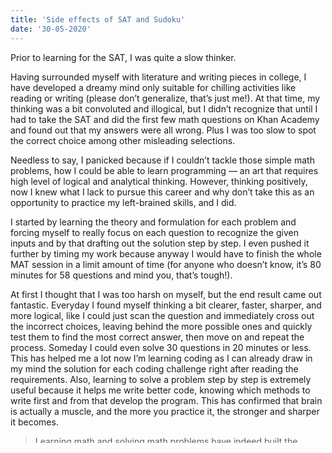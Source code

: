 ```yaml
---
title: 'Side effects of SAT and Sudoku'
date: '30-05-2020'
---
```

Prior to learning for the SAT, I was quite a slow thinker.

Having surrounded myself with literature and writing pieces in college, I have developed a dreamy mind only suitable for chilling activities like reading or writing (please don’t generalize, that’s just me!). At that time, my thinking was a bit convoluted and illogical, but I didn’t recognize that until I had to take the SAT and did the first few math questions on Khan Academy and found out that my answers were all wrong. Plus I was too slow to spot the correct choice among other misleading selections.

Needless to say, I panicked because if I couldn’t tackle those simple math problems, how I could be able to learn programming — an art that requires high level of logical and analytical thinking. However, thinking positively, now I knew what I lack to pursue this career and why don’t take this as an opportunity to practice my left-brained skills, and I did.

I started by learning the theory and formulation for each problem and forcing myself to really focus on each question to recognize the given inputs and by that drafting out the solution step by step. I even pushed it further by timing my work because anyway I would have to finish the whole MAT session in a limit amount of time (for anyone who doesn’t know, it’s 80 minutes for 58 questions and mind you, that’s tough!).

At first I thought that I was too harsh on myself, but the end result came out fantastic. Everyday I found myself thinking a bit clearer, faster, sharper, and more logical, like I could just scan the question and immediately cross out the incorrect choices, leaving behind the more possible ones and quickly test them to find the most correct answer, then move on and repeat the process. Someday I could even solve 30 questions in 20 minutes or less. This has helped me a lot now I’m learning coding as I can already draw in my mind the solution for each coding challenge right after reading the requirements. Also, learning to solve a problem step by step is extremely useful because it helps me write better code, knowing which methods to write first and from that develop the program. This has confirmed that brain is actually a muscle, and the more you practice it, the stronger and sharper it becomes.

> Learning math and solving math problems have indeed built the foundation for my programming journey as they both require logical thinking. I highly recommend this way for people like me (who wants to start learning programming but find that their brains are quite slow or that they need a boost to stay real with code)

After taking the SAT, I move on to Sudoku. I have known about this game for ages, but playing it seriously means trying to finish it in the shortest amount of time, and similar to the above method, this forces my brain to process data faster and churn out the correct number to fill in the square, after looking at the whole battlefield and minusing the inappropriate candidates. It’s somehow similar to programming as you have to decide which sub-problems to solve first or which direction to build the program.

2 years ago, I started to learn coding the first time, but I failed. The reason: my brain was not ready for it. But I didn’t know that, and instead of preparing myself, I thought that it’s because of the programming language I choose. Now started for the second time, I know exactly where the problem is and how to fix it.

It’s like if you start playing tennis and find that you are too weak for it, before concluding that the sport is too heavy for you, try improving your physical strength first.

This post is to remind myself that if one day I find coding is too challenging, let’s pause for a sec and think of ways to become tougher.
